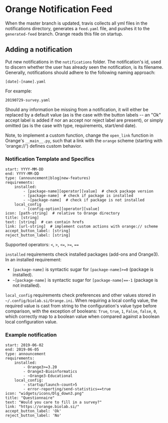 # Orange Notification Feed

When the master branch is updated, travis collects all yml files in the notifications directory, generates a `feed.yaml` file, and pushes it to the `generated-feed` branch. Orange reads this file on startup.

## Adding a notification

Put new notifications in the `notifications` folder.
The notification's id, used to discern whether the user has already seen the notification, is its filename. Generally, notifications should adhere to the following naming approach:

```
[date]-[name].yaml
```

For example:

```
20190729-survey.yaml
```

Should any information be missing from a notification, it will either be replaced by a default value (as is the case with the button labels -- an "Ok" accept label is added if nor an accept nor reject label are present), or simply omitted (as is the case with type, requirements, start/end date).

Note, to implement a custom function, change the `open_link` function in Orange's `__main__.py`, such that a link with the `orange` scheme (starting with 'orange://') defines custom behavior.

### Notification Template and Specifics

```
start: YYYY-MM-DD
end: YYYY-MM-DD
type: (announcement|blog|new-features)
requirements:
    installed:
        - [package-name][operator][value]  # check package version
        - [package-name]  # check if package is installed
        - ~[package-name]  # check if package is not installed
    local_config  
        - [config-option][operator][value]
icon: [path-string]  # relative to Orange directory
title: [string]
text: [string]  # can contain hrefs
link: [url-string]  # implement custom actions with orange:// scheme
accept_button_label: [string]
reject_button_label: [string]
```

Supported operators: `<`, `>`, `<=`, `>=`, `==`

`installed` requirements check installed packages (add-ons and Orange3). In an installed requirement:
- `[package-name]` is syntactic sugar for `[package-name]>=0` (package is installed).
- `~[package-name]` is syntactic sugar for `[package-name]==-1` (package is not installed).

`local_config` requirements check preferences and other values stored in `~/.config/biolab.si/Orange.ini`. When requiring a local config value, the required value is cast from string to the configuration's value type before comparison, with the exception of booleans: `True`, `true`, `1`, `False`, `false`, `0`, which correctly map to a boolean value when compared against a boolean local configuration value.

### Example notification

```
start: 2019-06-02
end: 2019-06-05
type: announcement
requirements:
    installed:
        - Orange3>=3.20
        - Orange3-Bioinformatics
        - ~Orange3-Educational
    local_config:
        - startup/launch-count>5
        - error-reporting/send-statistics==true 
icon: "widgets/icons/Dlg_down3.png" 
title: "Questionnaire"
text: "Would you care to fill in a survey?"
link: "https://orange.biolab.si/"
accept_button_label: 'Ok'
reject_button_label: 'No'
```
